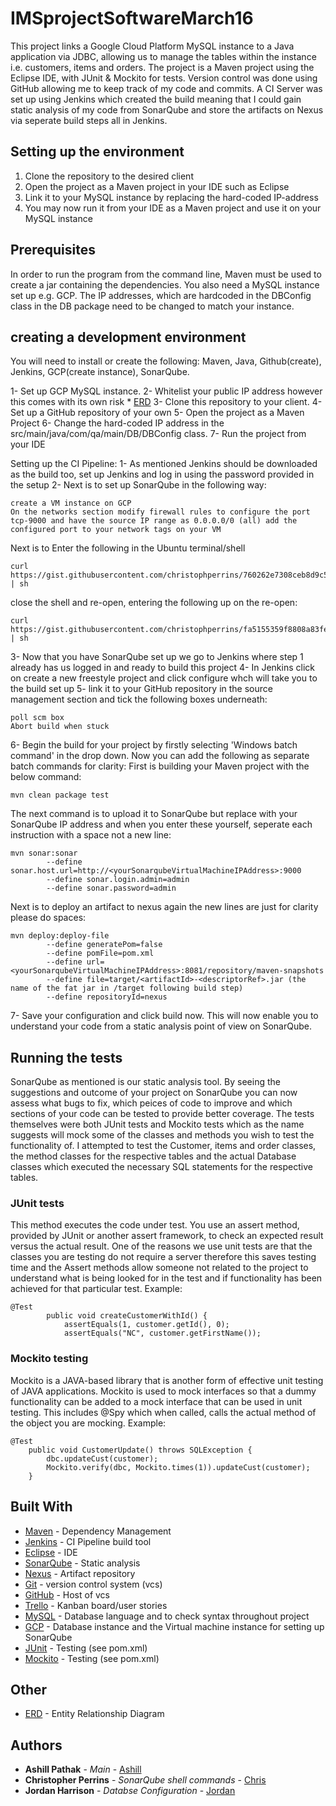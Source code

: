 # IMSprojectSoftwareMarch16
This project links a Google Cloud Platform MySQL instance to a Java application via JDBC, allowing us to manage the tables within the instance i.e. customers, items and orders. The project is a Maven project using the Eclipse IDE, with JUnit & Mockito for tests. Version control was done using GitHub allowing me to keep track of my code and commits. A CI Server was set up using Jenkins which created the build meaning that I could gain static analysis of my code from SonarQube and store the artifacts on Nexus via seperate build steps all in Jenkins.

## Setting up the environment
1) Clone the repository to the desired client
2) Open the project as a Maven project in your IDE such as Eclipse
3) Link it to your MySQL instance by replacing the hard-coded IP-address
4) You may now run it from your IDE as a Maven project and use it on your MySQL instance

## Prerequisites
In order to run the program from the command line, Maven must be used to create a jar containing the dependencies.
You also need a MySQL instance set up e.g. GCP. The IP addresses, which are hardcoded in the DBConfig class in the DB package need to be changed to match your instance.

## creating a development environment
You will need to install or create the following:
Maven, Java, Github(create), Jenkins, GCP(create instance), SonarQube.

1- Set up GCP MySQL instance. 
2- Whitelist your public IP address however this comes with its own risk * [ERD](https://github.com/Ashillqa/IMSprojectSoftwareMarch16/blob/master/PresentationDocs/RiskAssessment.docx)
3- Clone this repository to your client.
4- Set up a GitHub repository of your own
5- Open the project as a Maven Project
6- Change the hard-coded IP address in the src/main/java/com/qa/main/DB/DBConfig class.
7- Run the project from your IDE

Setting up the CI Pipeline:
1- As mentioned Jenkins should be downloaded as the build too, set up Jenkins and log in using the password provided in the setup
2- Next is to set up SonarQube in the following way:
```
create a VM instance on GCP
On the networks section modify firewall rules to configure the port tcp-9000 and have the source IP range as 0.0.0.0/0 (all) add the configured port to your network tags on your VM
```
Next is to Enter the following in the Ubuntu terminal/shell
```
curl https://gist.githubusercontent.com/christophperrins/760262e7308ceb8d9c51b4b984792a43/raw/00970ff2aa1857ab54f573f750c9f4f23d6c9578/installDocker.sh | sh
```
close the shell and re-open, entering the following up on the re-open:
```
curl https://gist.githubusercontent.com/christophperrins/fa5155359f8808a83fee7e34abb21769/raw/10f8cee4968fe76510b9e6a04cb6c679be92b466/installSonaqubeWithDocker.sh | sh
```
3- Now that you have SonarQube set up we go to Jenkins where step 1 already has us logged in and ready to build this project
4- In Jenkins click on create a new freestyle project and click configure whch will take you to the build set up
5- link it to your GitHub repository in the source management section and tick the following boxes underneath: 
```
poll scm box
Abort build when stuck
```
6- Begin the build for your project by firstly selecting 'Windows batch command' in the drop down. Now you can add the following as separate batch commands for clarity:
First is building your Maven project with the below command:
```
mvn clean package test
```
The next command is to upload it to SonarQube but replace with your SonarQube IP address and when you enter these yourself, seperate each instruction with a space not a new line:
```
mvn sonar:sonar
		--define sonar.host.url=http://<yourSonarqubeVirtualMachineIPAddress>:9000
		--define sonar.login.admin=admin
		--define sonar.password=admin
```
Next is to deploy an artifact to nexus again the new lines are just for clarity please do spaces:
```
mvn deploy:deploy-file
		--define generatePom=false 
		--define pomFile=pom.xml 
		--define url=<yourSonarqubeVirtualMachineIPAddress>:8081/repository/maven-snapshots 
		--define file=target/<artifactId>-<descriptorRef>.jar (the name of the fat jar in /target following build step)
		--define repositoryId=nexus
```
7- Save your configuration and click build now. This will now enable you to understand your code from a static analysis point of view on SonarQube. 

## Running the tests

SonarQube as mentioned is our static analysis tool. By seeing the suggestions and outcome of your project on SonarQube you can now assess what bugs to fix, which peices of code to improve and which sections of your code can be tested to provide better coverage.
The tests themselves were both JUnit tests and Mockito tests which as the name suggests will mock some of the classes and methods you wish to test the functionality of.
I attempted to test the Customer, items and order classes, the method classes for the respective tables and the actual Database classes which executed the necessary SQL statements for the respective tables.

### JUnit tests
This method executes the code under test. You use an assert method, provided by JUnit or another assert framework, to check an expected result versus the actual result. One of the reasons we use unit tests are that the classes you are testing do not require a server therefore this saves testing time and the Assert methods allow someone not related to the project to understand what is being looked for in the test and if functionality has been achieved for that particular test.
Example:
```
@Test
		public void createCustomerWithId() {
			assertEquals(1, customer.getId(), 0);
			assertEquals("NC", customer.getFirstName());
```
### Mockito testing
Mockito is a JAVA-based library that is another form of effective unit testing of JAVA applications. Mockito is used to mock interfaces so that a dummy functionality can be added to a mock interface that can be used in unit testing. This includes @Spy which when called, calls the actual method of the object you are mocking.
Example:
```
@Test
	public void CustomerUpdate() throws SQLException {
		dbc.updateCust(customer);
		Mockito.verify(dbc, Mockito.times(1)).updateCust(customer);
	}
```

## Built With

* [Maven](https://maven.apache.org/) - Dependency Management
* [Jenkins](https://jenkins.io/) - CI Pipeline build tool
* [Eclipse](https://www.eclipse.org/downloads/) - IDE
* [SonarQube](https://www.sonarqube.org/) - Static analysis
* [Nexus](https://www.sonatype.com/product-nexus-repository/) - Artifact repository
* [Git](https://git-scm.com/) - version control system (vcs)
* [GitHub](https://github.com/) - Host of vcs
* [Trello](https://trello.com/) - Kanban board/user stories
* [MySQL](https://www.mysql.com/) - Database language and to check syntax throughout project
* [GCP](https://cloud.google.com/) - Database instance and the Virtual machine instance for setting up SonarQube 
* [JUnit](https://junit.org/junit5/) - Testing (see pom.xml)
* [Mockito](https://site.mockito.org/) - Testing (see pom.xml)

## Other

* [ERD](https://www.lucidchart.com) - Entity Relationship Diagram

## Authors

* **Ashill Pathak** - *Main* - [Ashill](https://github.com/Ashillqa)
* **Christopher Perrins** - *SonarQube shell commands* - [Chris](https://github.com/christophperrins)
* **Jordan Harrison** - *Databse Configuration* - [Jordan](https://github.com/JHarry444)









